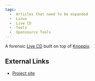 ```yaml
---
tags:
  -  Articles that need to be expanded
  -  Linux
  -  Live CD
  -  Tools
  -  Opensource Tools
---
```

A forensic [Live CD](live_cd.md) built on top of
[Knoppix](knoppix.md).

## External Links

- [Project site](http://www.plainsight.info/)